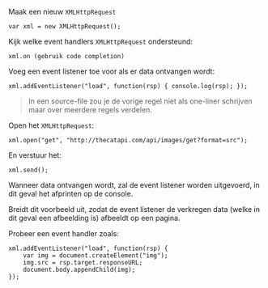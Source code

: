 

Maak een nieuw `XMLHttpRequest`

	var xml = new XMLHttpRequest();

Kijk welke event handlers `XMLHttpRequest` ondersteund:

	xml.on (gebruik code completion)

Voeg een event listener toe voor als er data ontvangen wordt:

	xml.addEventListener("load", function(rsp) { console.log(rsp); });

> In een source-file zou je de vorige regel niet als one-liner schrijven
> maar over meerdere regels verdelen.

Open het `XMLHttpRequest`:

	xml.open("get", "http://thecatapi.com/api/images/get?format=src");

En verstuur het:

	xml.send();

Wanneer data ontvangen wordt, zal de event listener worden uitgevoerd,
in dit geval het afprinten op de console.


Breidt dit voorbeeld uit, zodat de event listener de verkregen data
(welke in dit geval een afbeelding is) afbeeldt op een pagina.


Probeer een event handler zoals:

	xml.addEventListener("load", function(rsp) { 
		var img = document.createElement("img");
		img.src = rsp.target.responseURL;
		document.body.appendChild(img);
	});



